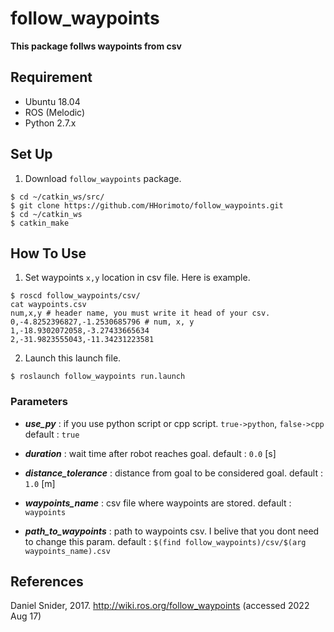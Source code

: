 # follow_waypoints

**This package follws waypoints from csv**

## Requirement
+ Ubuntu 18.04
+ ROS (Melodic)
+ Python 2.7.x

## Set Up
1. Download `follow_waypoints` package.

```shell
$ cd ~/catkin_ws/src/
$ git clone https://github.com/HHorimoto/follow_waypoints.git
$ cd ~/catkin_ws
$ catkin_make
```

## How To Use

1. Set waypoints `x,y` location in csv file. Here is example.

```shell
$ roscd follow_waypoints/csv/
cat waypoints.csv
num,x,y # header name, you must write it head of your csv.
0,-4.8252396827,-1.2530685796 # num, x, y
1,-18.9302072058,-3.27433665634
2,-31.9823555043,-11.34231223581
```

2. Launch this launch file.

```shell
$ roslaunch follow_waypoints run.launch
```

### Parameters

+ ***use_py*** : if you use python script or cpp script. `true->python`, `false->cpp`
    default : `true`

+ ***duration*** : wait time after robot reaches goal.
    default : `0.0` [s]

+ ***distance_tolerance*** : distance from goal to be considered goal.
    default : `1.0` [m]

+ ***waypoints_name*** : csv file where waypoints are stored.
    default : `waypoints`

+ ***path_to_waypoints*** : path to waypoints csv. I belive that  you dont need to change this param.
    default : `$(find follow_waypoints)/csv/$(arg waypoints_name).csv`

## References
Daniel Snider, 2017. http://wiki.ros.org/follow_waypoints (accessed 2022 Aug 17)